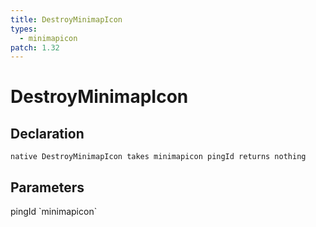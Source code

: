 ```yaml
---
title: DestroyMinimapIcon
types:
  - minimapicon
patch: 1.32
---
```


# DestroyMinimapIcon

## Declaration

```
native DestroyMinimapIcon takes minimapicon pingId returns nothing
```

## Parameters
<dl>
  <dt>pingId `minimapicon`</dt>
  <dd></dd>
</dl>